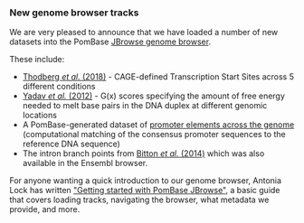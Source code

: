 ### New genome browser tracks
<!-- pombase_flags: frontpage -->

We are very pleased to announce that we have loaded a number of new datasets
into the PomBase [JBrowse genome browser](/jbrowse/).

These include:

   - [Thodberg *et al.* (2018)](https://www.biorxiv.org/content/early/2018/03/13/281642) - CAGE-defined
     Transcription Start Sites across 5 different conditions
   - [Yadav *et al.* (2012)](https://www.ncbi.nlm.nih.gov/pubmed/?term=23163955) - G(x) scores
     specifying the amount of free energy needed to melt base pairs in the DNA
     duplex at different genomic locations
   - A PomBase-generated dataset of [promoter elements across the genome](/browse-curation/dna-binding-sites)
     (computational matching of the consensus promoter sequences to the reference DNA sequence)
   - The intron branch points from
     [Bitton *et al.* (2014)](https://www.ncbi.nlm.nih.gov/pubmed/?term=24709818)
     which was also available in the Ensembl browser.

For anyone wanting a quick introduction to our genome browser, Antonia
Lock has written ["Getting started with PomBase JBrowse"](/documentation/JBrowse_quick_start), 
a basic guide that covers loading tracks, navigating the browser,
what metadata we provide, and more.
